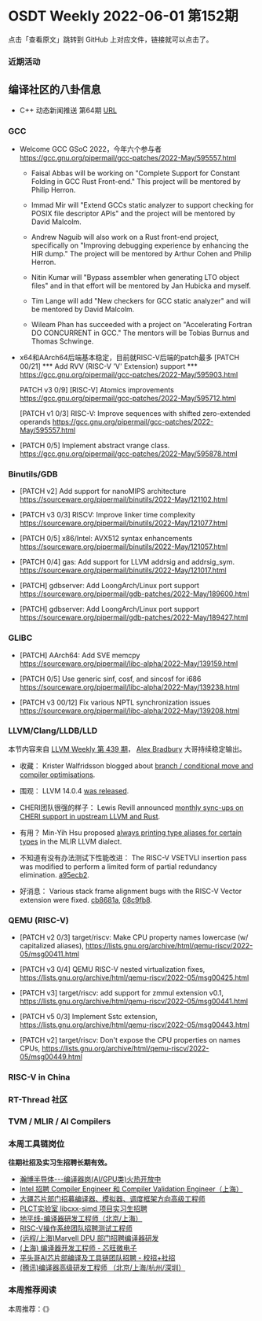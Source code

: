 # OSDT Weekly 2022-06-01 第152期

点击「查看原文」跳转到 GitHub 上对应文件，链接就可以点击了。

### 近期活动

## 编译社区的八卦信息

- C++ 动态新闻推送 第64期 [URL](https://wanghenshui.github.io/cppweeklynews/posts/064.html)

### GCC

- Welcome GCC GSoC 2022，今年六个参与者
  https://gcc.gnu.org/pipermail/gcc-patches/2022-May/595557.html

  + Faisal Abbas will be working on "Complete Support for Constant
    Folding in GCC Rust Front-end." This project will be mentored by
    Philip Herron.

  + Immad Mir will "Extend GCCs static analyzer to support checking for
    POSIX file descriptor APIs" and the project will be mentored by
    David Malcolm.

  + Andrew Naguib will also work on a Rust front-end project, specifically
    on "Improving debugging experience by enhancing the HIR dump."  The
    project will be mentored by Arthur Cohen and Philip Herron.

  + Nitin Kumar will "Bypass assembler when generating LTO object files"
    and in that effort will be mentored by Jan Hubicka and myself.

  + Tim Lange will add "New checkers for GCC static analyzer" and will
    be mentored by David Malcolm.

  + Wileam Phan has succeeded with a project on "Accelerating Fortran DO
    CONCURRENT in GCC."  The mentors will be Tobias Burnus and Thomas
    Schwinge.

- x64和AArch64后端基本稳定，目前就RISC-V后端的patch最多
  [PATCH 00/21] *** Add RVV (RISC-V 'V' Extension) support ***
  https://gcc.gnu.org/pipermail/gcc-patches/2022-May/595903.html

  PATCH v3 0/9] [RISC-V] Atomics improvements
  https://gcc.gnu.org/pipermail/gcc-patches/2022-May/595712.html

  [PATCH v1 0/3] RISC-V: Improve sequences with shifted zero-extended operands
  https://gcc.gnu.org/pipermail/gcc-patches/2022-May/595557.html

- [PATCH 0/5] Implement abstract vrange class.
  https://gcc.gnu.org/pipermail/gcc-patches/2022-May/595878.html

### Binutils/GDB

- [PATCH v2] Add support for nanoMIPS architecture
  https://sourceware.org/pipermail/binutils/2022-May/121102.html

- [PATCH v3 0/3] RISCV: Improve linker time complexity
  https://sourceware.org/pipermail/binutils/2022-May/121077.html

- [PATCH 0/5] x86/Intel: AVX512 syntax enhancements
  https://sourceware.org/pipermail/binutils/2022-May/121057.html

- [PATCH 0/4] gas: Add support for LLVM addrsig and addrsig_sym.
  https://sourceware.org/pipermail/binutils/2022-May/121017.html

- [PATCH] gdbserver: Add LoongArch/Linux port support
  https://sourceware.org/pipermail/gdb-patches/2022-May/189600.html

- [PATCH] gdbserver: Add LoongArch/Linux port support
  https://sourceware.org/pipermail/gdb-patches/2022-May/189427.html

### GLIBC

- [PATCH] AArch64: Add SVE memcpy
  https://sourceware.org/pipermail/libc-alpha/2022-May/139159.html

- [PATCH 0/5] Use generic sinf, cosf, and sincosf for i686
  https://sourceware.org/pipermail/libc-alpha/2022-May/139238.html

- [PATCH v3 00/12] Fix various NPTL synchronization issues
  https://sourceware.org/pipermail/libc-alpha/2022-May/139208.html

### LLVM/Clang/LLDB/LLD

本节内容来自 [LLVM Weekly 第 439 期](http://llvmweekly.org/issue/439)，
[Alex Bradbury](https://www.linkedin.com/in/alex-bradbury/) 大哥持续稳定输出。

* 收藏： Krister Walfridsson blogged about [branch / conditional move and compiler optimisations](https://kristerw.github.io/2022/05/24/branchless/).

* 围观： LLVM 14.0.4 [was released](https://discourse.llvm.org/t/llvm-14-0-4-release/62751).

* CHERI团队很强的样子： Lewis Revill announced [monthly sync-ups on CHERI support in upstream LLVM and Rust](https://discourse.llvm.org/t/cheri-llvm-rust-public-sync-ups/62815).

* 有用？ Min-Yih Hsu proposed [always printing type aliases for certain types](https://discourse.llvm.org/t/rfc-always-printing-type-aliases-for-certain-types/62756) in the MLIR LLVM dialect.

* 不知道有没有办法测试下性能改进： The RISC-V VSETVLI insertion pass was modified to perform a limited form of partial redundancy elimination.
  [a95ecb2](https://reviews.llvm.org/rGa95ecb20bca8).

* 好消息： Various stack frame alignment bugs with the RISC-V Vector extension were fixed.
  [cb8681a](https://reviews.llvm.org/rGcb8681a2b3ad),
  [08c9fb8](https://reviews.llvm.org/rG08c9fb844710).

### QEMU (RISC-V)

- [PATCH v2 0/3] target/riscv: Make CPU property names lowercase (w/ capitalized aliases),
  https://lists.gnu.org/archive/html/qemu-riscv/2022-05/msg00411.html

- [PATCH v3 0/4] QEMU RISC-V nested virtualization fixes,
  https://lists.gnu.org/archive/html/qemu-riscv/2022-05/msg00425.html

- [PATCH v3] target/riscv: add support for zmmul extension v0.1,
  https://lists.gnu.org/archive/html/qemu-riscv/2022-05/msg00441.html

- [PATCH v5 0/3] Implement Sstc extension,
  https://lists.gnu.org/archive/html/qemu-riscv/2022-05/msg00443.html

- [PATCH v2] target/riscv: Don't expose the CPU properties on names CPUs,
  https://lists.gnu.org/archive/html/qemu-riscv/2022-05/msg00449.html

### RISC-V in China

### RT-Thread 社区

### TVM / MLIR / AI Compilers

### 本周工具链岗位

**往期社招及实习生招聘长期有效。**

- [瀚博半导体---编译器岗(AI/GPU类)火热开放中](https://mp.weixin.qq.com/s/8_KjZYa2Il4PglaGyBWk4Q)
- [Intel 招聘 Compiler Engineer 和 Compiler Validation Engineer（上海）](https://mp.weixin.qq.com/s/I3DWxXODNoLRr0kN2xMZLQ)
- [大疆芯片部门招募编译器、模拟器、调度框架方向高级工程师](https://mp.weixin.qq.com/s/Wn5NzAtUTwQNXKRvMVQWLA)
- [PLCT实验室 libcxx-simd 项目实习生招聘](https://mp.weixin.qq.com/s/EIVx5cY74GlodirySY97Qw)
- [地平线-编译器研发工程师（北京/上海）](https://mp.weixin.qq.com/s/MYObl7iWIbyrTz9hCmKWYA)
- [RISC-V操作系统团队招聘测试工程师](https://mp.weixin.qq.com/s/inLFS4pI1F74m_oJ2I7xjQ)
- [(远程/上海)Marvell DPU 部门招聘编译器研发](https://mp.weixin.qq.com/s/B6JjAhF3TZjezD1tjYHDaw)
- [(上海) 编译器开发工程师 - 芯旺微电子](https://mp.weixin.qq.com/s/nqe1-7qffnc0CaejYkpKyw)
- [平头哥AI芯片部编译及工具链团队招聘 - 校招+社招](https://mp.weixin.qq.com/s/kARbXtJotRPCNMrV-yOanA)
- [(腾讯)编译器高级研发工程师 （北京/上海/杭州/深圳）](https://mp.weixin.qq.com/s/DF-2qmHmpKZtJ1djHXM1Ug)

### 本周推荐阅读

本周推荐：《》
